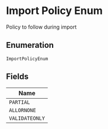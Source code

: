 
# Import Policy Enum

Policy to follow during import

## Enumeration

`ImportPolicyEnum`

## Fields

| Name |
|  --- |
| `PARTIAL` |
| `ALLORNONE` |
| `VALIDATEONLY` |

